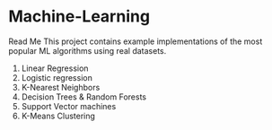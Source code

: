 # Machine-Learning
Read Me
This project contains example implementations of the most popular ML algorithms using real datasets.
1. Linear Regression
2. Logistic regression
3. K-Nearest Neighbors
4. Decision Trees & Random Forests
5. Support Vector machines
6. K-Means Clustering
